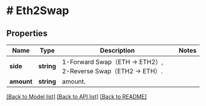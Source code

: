 # # Eth2Swap

## Properties

Name | Type | Description | Notes
------------ | ------------- | ------------- | -------------
**side** | **string** | 1-Forward Swap（ETH -&gt; ETH2）, 2-Reverse Swap（ETH2 -&gt; ETH）. | 
**amount** | **string** | amount. | 

[[Back to Model list]](../../README.md#documentation-for-models) [[Back to API list]](../../README.md#documentation-for-api-endpoints) [[Back to README]](../../README.md)
